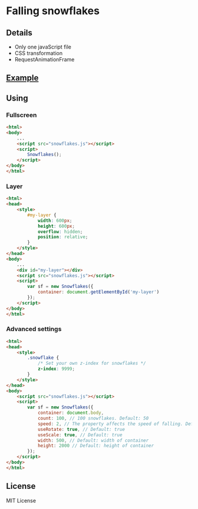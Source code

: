 Falling snowflakes
==================

## Details
- Only one javaScript file
- CSS transformation
- RequestAnimationFrame

## [Example](https://hcodes.github.io/snowflakes/example/example.html)

## Using

### Fullscreen
```html
<html>
<body>
    ...
    <script src="snowflakes.js"></script>
    <script>
        Snowflakes();
    </script>
</body>
</html>
```

### Layer

```html
<html>
<head>
    <style>
        #my-layer {
            width: 600px;
            height: 600px;
            overflow: hidden;
            position: relative;
        }
    </style>
</head>
<body>
    ...
    <div id="my-layer"></div>
    <script src="snowflakes.js"></script>
    <script>
        var sf = new Snowflakes({
            container: document.getElementById('my-layer')
        });
    </script>
</body>
</html>
```

### Advanced settings
```html
<html>
<head>
    <style>
        .snowflake {
            /* Set your own z-index for snowflakes */
            z-index: 9999;
        }
    </style>
</head>
<body>
    <script src="snowflakes.js"></script>
    <script>
        var sf = new Snowflakes({
            container: document.body,
            count: 100, // 100 snowflakes. Default: 50
            speed: 2, // The property affects the speed of falling. Default: 1
            useRotate: true, // Default: true
            useScale: true, // Default: true
            width: 500, // Default: width of container
            height: 2000 // Default: height of container
        });
    </script>
</body>
</html>
```

## License
MIT License
